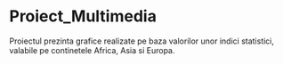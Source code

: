 # Proiect_Multimedia
Proiectul prezinta grafice realizate pe baza valorilor unor indici statistici, valabile pe continetele Africa, Asia si Europa.
